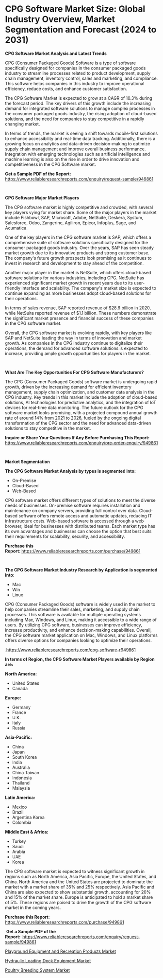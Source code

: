 <p><h1>CPG Software Market Size: Global Industry Overview, Market Segmentation and Forecast (2024 to 2031)</h1></p><p><strong>CPG Software Market Analysis and Latest Trends</strong></p>
<p><p>CPG (Consumer Packaged Goods) Software is a type of software specifically designed for companies in the consumer packaged goods industry to streamline processes related to product development, supply chain management, inventory control, sales and marketing, and compliance. This software helps companies in this industry to improve operational efficiency, reduce costs, and enhance customer satisfaction.</p><p>The CPG Software Market is expected to grow at a CAGR of 10.3% during the forecast period. The key drivers of this growth include the increasing demand for integrated software solutions to manage complex processes in the consumer packaged goods industry, the rising adoption of cloud-based solutions, and the need for companies to stay competitive in a rapidly changing market.</p><p>In terms of trends, the market is seeing a shift towards mobile-first solutions to enhance accessibility and real-time data tracking. Additionally, there is a growing focus on analytics and data-driven decision-making to optimize supply chain management and improve overall business performance. Integration with emerging technologies such as artificial intelligence and machine learning is also on the rise in order to drive innovation and competitiveness in the CPG Software market.</p></p>
<p><strong>Get a Sample PDF of the Report:&nbsp;</strong> <a href="https://www.reliableresearchreports.com/enquiry/request-sample/949861">https://www.reliableresearchreports.com/enquiry/request-sample/949861</a></p>
<p>&nbsp;</p>
<p><strong>CPG Software Major Market Players</strong></p>
<p><p>The CPG software market is highly competitive and crowded, with several key players vying for market share. Some of the major players in the market include Fishbowl, SAP, Microsoft, Adobe, NetSuite, Deskera, Systum, Salesforce, Odoo, Zangerine, Agiliron, Epicor, Infoplus, Sage, and Acumatica.</p><p>One of the key players in the CPG software market is SAP, which offers a comprehensive suite of software solutions specifically designed for the consumer packaged goods industry. Over the years, SAP has seen steady market growth due to its innovative products and strong customer base. The company's future growth prospects look promising as it continues to invest in research and development to stay ahead of the competition.</p><p>Another major player in the market is NetSuite, which offers cloud-based software solutions for various industries, including CPG. NetSuite has experienced significant market growth in recent years due to its user-friendly interface and scalability. The company's market size is expected to continue expanding as more businesses adopt cloud-based solutions for their operations.</p><p>In terms of sales revenue, SAP reported revenue of $28.6 billion in 2020, while NetSuite reported revenue of $1.1 billion. These numbers demonstrate the significant market presence and financial success of these companies in the CPG software market.</p><p>Overall, the CPG software market is evolving rapidly, with key players like SAP and NetSuite leading the way in terms of innovation and market growth. As companies in the CPG industry continue to digitalize their operations, the demand for advanced software solutions is expected to increase, providing ample growth opportunities for players in the market.</p></p>
<p>&nbsp;</p>
<p><strong>What Are The Key Opportunities For CPG Software Manufacturers?</strong></p>
<p><p>The CPG (Consumer Packaged Goods) software market is undergoing rapid growth, driven by the increasing demand for efficient inventory management, supply chain optimization, and customer data analysis in the CPG industry. Key trends in this market include the adoption of cloud-based solutions, AI technologies for predictive analytics, and the integration of IoT devices for real-time data monitoring. The future outlook for the CPG software market looks promising, with a projected compound annual growth rate of around 14% from 2021 to 2026, fueled by the ongoing digital transformation of the CPG sector and the need for advanced data-driven solutions to stay competitive in the market.</p></p>
<p><strong>Inquire or Share Your Questions If Any Before Purchasing This Report:</strong> <a href="https://www.reliableresearchreports.com/enquiry/pre-order-enquiry/949861">https://www.reliableresearchreports.com/enquiry/pre-order-enquiry/949861</a></p>
<p>&nbsp;</p>
<p><strong>Market Segmentation</strong></p>
<p><strong>The CPG Software Market Analysis by types is segmented into:</strong></p>
<p><ul><li>On-Premise</li><li>Cloud-Based</li><li>Web-Based</li></ul></p>
<p><p>CPG software market offers different types of solutions to meet the diverse needs of businesses. On-premise software requires installation and maintenance on company servers, providing full control over data. Cloud-based software offers remote access and automatic updates, reducing IT infrastructure costs. Web-based software is accessed through a web browser, ideal for businesses with distributed teams. Each market type has its own advantages and businesses can choose the option that best suits their requirements for scalability, security, and accessibility.</p></p>
<p><strong>Purchase this Report:&nbsp;</strong><a href="https://www.reliableresearchreports.com/purchase/949861">https://www.reliableresearchreports.com/purchase/949861</a></p>
<p>&nbsp;</p>
<p><strong>The CPG Software Market Industry Research by Application is segmented into:</strong></p>
<p><ul><li>Mac</li><li>Win</li><li>Linux</li></ul></p>
<p><p>CPG (Consumer Packaged Goods) software is widely used in the market to help companies streamline their sales, marketing, and supply chain processes. This software is available for multiple operating systems including Mac, Windows, and Linux, making it accessible to a wide range of users. By utilizing CPG software, businesses can improve efficiency, increase productivity, and enhance decision-making capabilities. Overall, the CPG software market application on Mac, Windows, and Linux platforms offers diverse options for companies looking to optimize their operations.</p></p>
<p><a href="https://www.reliableresearchreports.com/cpg-software-r949861">&nbsp;https://www.reliableresearchreports.com/cpg-software-r949861</a></p>
<p><strong>In terms of Region, the CPG Software Market Players available by Region are:</strong></p>
<p>
    <p> <strong> North America: </strong>
        <ul>
            <li>United States</li>
            <li>Canada</li>
        </ul>
        </p> 
    <p> <strong> Europe: </strong>
        <ul>
            <li>Germany</li>
            <li>France</li>
            <li>U.K.</li>
            <li>Italy</li>
            <li>Russia</li>
        </ul>
        </p> 
    <p> <strong> Asia-Pacific: </strong>
        <ul>
            <li>China</li>
            <li>Japan</li>
            <li>South Korea</li>
            <li>India</li>
            <li>Australia</li>
            <li>China Taiwan</li>
            <li>Indonesia</li>
            <li>Thailand</li>
            <li>Malaysia</li>
        </ul>
        </p> 
    <p> <strong> Latin America: </strong>
        <ul>
            <li>Mexico</li>
            <li>Brazil</li>
            <li>Argentina Korea</li>
            <li>Colombia</li>
        </ul>
        </p> 
    <p> <strong> Middle East & Africa: </strong>
        <ul>
            <li>Turkey</li>
            <li>Saudi</li>
            <li>Arabia</li>
            <li>UAE</li>
            <li>Korea</li>
        </ul>
    </p>
    </p>
<p><p>The CPG software market is expected to witness significant growth in regions such as North America, Asia Pacific, Europe, the United States, and China. North America and the United States are projected to dominate the market with a market share of 35% and 25% respectively. Asia Pacific and China are also expected to show substantial growth, accounting for 20% and 15% of the market share. Europe is anticipated to hold a market share of 5%. These regions are poised to drive the growth of the CPG software market in the coming years.</p></p>
<p><strong>Purchase this Report: </strong><a href="https://www.reliableresearchreports.com/purchase/949861">https://www.reliableresearchreports.com/purchase/949861</a></p>
<p>&nbsp;<strong>Get a Sample PDF of the Report:&nbsp;&nbsp;</strong><a href="https://www.reliableresearchreports.com/enquiry/request-sample/949861">https://www.reliableresearchreports.com/enquiry/request-sample/949861</a></p>
<p><strong></strong></p>
<p><p><a href="https://github.com/mahnoor2003/Market-Research-Report-List-5/blob/main/playground-equipment-and-recreation-products-market.md">Playground Equipment and Recreation Products Market</a></p><p><a href="https://github.com/BryceTownsendr/Market-Research-Report-List-5/blob/main/hydraulic-loading-dock-equipment-market.md">Hydraulic Loading Dock Equipment Market</a></p><p><a href="https://github.com/juancolorado15/Market-Research-Report-List-3/blob/main/poultry-breeding-system-market.md">Poultry Breeding System Market</a></p></p>